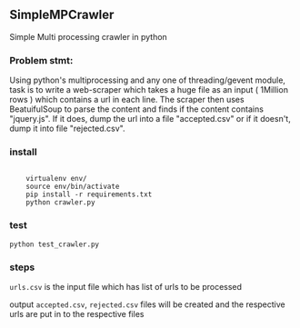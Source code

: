 ## SimpleMPCrawler
Simple Multi processing crawler in python


### Problem stmt:

Using python's multiprocessing and any one of threading/gevent module, task is to write a web-scraper which takes a huge file as an input ( 1Million rows ) which contains a url in each line.
The scraper then uses BeatuifulSoup to parse the content and finds if the content contains "jquery.js". If it does, dump the url into a file "accepted.csv" or if it doesn't, dump it into file "rejected.csv".

### install
```

    virtualenv env/
    source env/bin/activate
    pip install -r requirements.txt
    python crawler.py

```

### test
```
python test_crawler.py
```

### steps

`urls.csv` is the input file which has list of urls to be processed

output `accepted.csv`, `rejected.csv` files will be created and the respective urls are put in to the respective files
